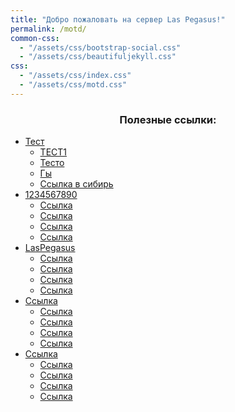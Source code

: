 ```yaml
---
title: "Добро пожаловать на сервер Las Pegasus!"
permalink: /motd/
common-css:
  - "/assets/css/bootstrap-social.css"
  - "/assets/css/beautifuljekyll.css"
css:
  - "/assets/css/index.css"
  - "/assets/css/motd.css"
---
```


### <center>Полезные ссылки:</center>

<div class="container-md">
  <div class="row">
    <div class="motd">
      <ul id="nav">
		<li>
		<a href="">Тест</a>
			<ul>
				<li><a href="">ТЕСТ1</a></li>
				<li><a href="">Тесто</a></li>
				<li><a href="">Гы</a></li>
				<li><a href="">Ссылка в сибирь</a></li>
			</ul>
		</li>
		<li>
		<a href="">1234567890</a>
			<ul>
				<li><a href="">Ссылка</a></li>
				<li><a href="">Ссылка</a></li>
				<li><a href="">Ссылка</a></li>
				<li><a href="">Ссылка</a></li>
			</ul>
		</li>
		<li>
		<a href="">LasPegasus</a>
			<ul>
				<li><a href="">Ссылка</a></li>
				<li><a href="">Ссылка</a></li>
				<li><a href="">Ссылка</a></li>
				<li><a href="">Ссылка</a></li>
			</ul>
		</li>
		<li>
		<a href="">Ссылка</a>
			<ul>
				<li><a href="">Ссылка</a></li>
				<li><a href="">Ссылка</a></li>
				<li><a href="">Ссылка</a></li>
				<li><a href="">Ссылка</a></li>
			</ul>
		</li>
		<li>
		<a href="">Ссылка</a>
			<ul>
				<li><a href="">Ссылка</a></li>
				<li><a href="">Ссылка</a></li>
				<li><a href="">Ссылка</a></li>
				<li><a href="">Ссылка</a></li>
			</ul>
		</li>
	</ul>
    </div>
  </div>
</div>